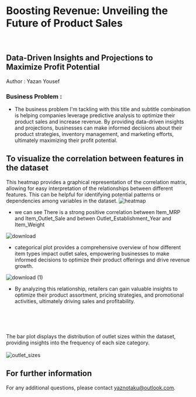 # Boosting Revenue: Unveiling the Future of Product Sales
<br>

## Data-Driven Insights and Projections to Maximize Profit Potential
Author : Yazan Yousef
<br>

### Business Problem : 
- The business problem I'm tackling with this title and subtitle combination is helping companies leverage predictive analysis to optimize their product sales and increase revenue. By providing data-driven insights and projections, businesses can make informed decisions about their product strategies, inventory management, and marketing efforts, ultimately maximizing their profit potential.


## To visualize the correlation between features in the dataset


This heatmap provides a graphical representation of the correlation matrix, allowing for easy interpretation of the relationships between different features. This can be helpful for identifying potential patterns or dependencies among variables in the dataset.
![heatmap](https://github.com/Yazn92/Prediction-of-Product-Sales/assets/98054521/3a525ec4-2adb-4402-8261-7de7248a65dd)
<br>
 - we can see There is a strong positive correlation between Item_MRP and Item_Outlet_Sale
 and betwen Outlet_Establishment_Year and Item_Weight

![download](https://github.com/Yazn92/Prediction-of-Product-Sales/assets/98054521/829dbb95-8a42-4c03-94a9-9e6e0b0d618e)
-  categorical plot provides a comprehensive overview of how different item types impact outlet sales, empowering businesses to make informed decisions to optimize their product offerings and drive revenue growth.


![download (1)](https://github.com/Yazn92/Prediction-of-Product-Sales/assets/98054521/23ad7b90-8a0d-4306-a6bb-523b96006814)
-  By analyzing this relationship, retailers can gain valuable insights to optimize their product assortment, pricing strategies, and promotional activities, ultimately driving sales and profitability.


<br>
<br>
<br>

 The bar plot displays the distribution of outlet sizes within the dataset, providing insights into the frequency of each size category.
 <br>
 <br>
 ![outlet_sizes](https://github.com/Yazn92/Prediction-of-Product-Sales/assets/98054521/923532dd-0175-4b9d-bbff-28a388f404e5)


 ## For further information
For any additional questions, please contact [yaznotaku@outlook.com](mailto:yaznotaku@outlook.com).


